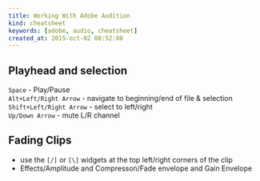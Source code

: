 ```yaml
---
title: Working With Adobe Audition
kind: cheatsheet
keywords: [adobe, audio, cheatsheet]
created_at: 2015-oct-02 08:52:00
---
```


## Playhead and selection

`Space` - Play/Pause  
`Alt+Left/Right Arrow` - navigate to beginning/end of file & selection  
`Shift+Left/Right Arrow` - select to left/right  
`Up/Down Arrow` - mute L/R channel

## Fading Clips

- use the `[/]` or `[\]` widgets at the top left/right corners of the clip  
- Effects/Amplitude and Compresson/Fade envelope and Gain Envelope  

